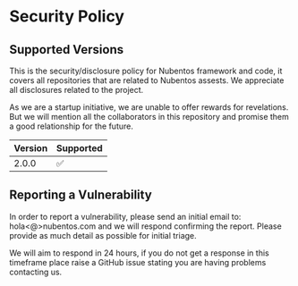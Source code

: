 # Security Policy

## Supported Versions

This is the security/disclosure policy for Nubentos framework and code, it covers all repositories that are related to Nubentos assests. We appreciate all disclosures related to the project.

As we are a startup initiative, we are unable to offer rewards for revelations. But we will mention all the collaborators in this repository and promise them a good relationship for the future.

| Version | Supported          |
| ------- | ------------------ |
| 2.0.0   | :white_check_mark: |


## Reporting a Vulnerability

In order to report a vulnerability, please send an initial email to: hola<@>nubentos.com and we will respond confirming the report. Please provide as much detail as possible for initial triage.

We will aim to respond in 24 hours, if you do not get a response in this timeframe place raise a GitHub issue stating you are having problems contacting us.
